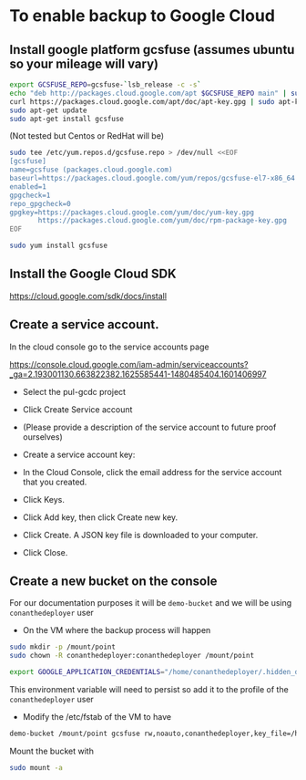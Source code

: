 # To enable backup to Google Cloud

## Install google platform gcsfuse (assumes ubuntu so your mileage will vary)

```bash
export GCSFUSE_REPO=gcsfuse-`lsb_release -c -s`
echo "deb http://packages.cloud.google.com/apt $GCSFUSE_REPO main" | sudo tee /etc/apt/sources.list.d/gcsfuse.list
curl https://packages.cloud.google.com/apt/doc/apt-key.gpg | sudo apt-key add 
sudo apt-get update
sudo apt-get install gcsfuse
```

(Not tested but Centos or RedHat will be)

```bash
sudo tee /etc/yum.repos.d/gcsfuse.repo > /dev/null <<EOF
[gcsfuse]
name=gcsfuse (packages.cloud.google.com)
baseurl=https://packages.cloud.google.com/yum/repos/gcsfuse-el7-x86_64
enabled=1
gpgcheck=1
repo_gpgcheck=0
gpgkey=https://packages.cloud.google.com/yum/doc/yum-key.gpg
	   https://packages.cloud.google.com/yum/doc/rpm-package-key.gpg
EOF

sudo yum install gcsfuse
```

## Install the Google Cloud SDK

https://cloud.google.com/sdk/docs/install

## Create a service account. 

In the cloud console go to the service accounts page

https://console.cloud.google.com/iam-admin/serviceaccounts?_ga=2.193001130.663822382.1625585441-1480485404.1601406997

* Select the pul-gcdc project

* Click Create Service account
 * (Please provide a description of the service account to future proof ourselves)
* Create a service account key:

* In the Cloud Console, click the email address for the service account that you created.
* Click Keys.
* Click Add key, then click Create new key.
* Click Create. A JSON key file is downloaded to your computer.
* Click Close.

## Create a new bucket on the console 

For our documentation purposes it will be `demo-bucket` and we will be using `conanthedeployer` user

* On the VM where the backup process will happen

```bash
sudo mkdir -p /mount/point
sudo chown -R conanthedeployer:conanthedeployer /mount/point
```


```bash
export GOOGLE_APPLICATION_CREDENTIALS="/home/conanthedeployer/.hidden_directory/service-account-file.json"
```
This environment variable will need to persist so add it to the profile of the `conanthedeployer` user 

* Modify the /etc/fstab of the VM to have

```bash
demo-bucket /mount/point gcsfuse rw,noauto,conanthedeployer,key_file=/home/conanthedeployer/.hidden_directory/service-account-file.json
```

Mount the bucket with 

```bash
sudo mount -a
```

